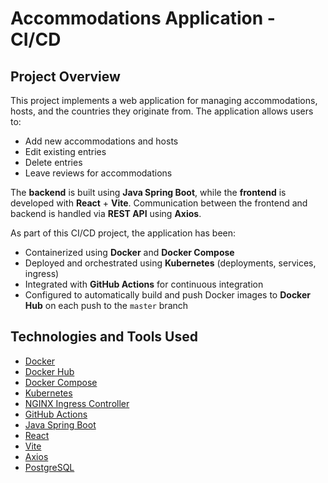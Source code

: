 # Accommodations Application - CI/CD

## Project Overview

This project implements a web application for managing accommodations, hosts, and the countries they originate from. The application allows users to:

- Add new accommodations and hosts
- Edit existing entries
- Delete entries
- Leave reviews for accommodations

The **backend** is built using **Java Spring Boot**, while the **frontend** is developed with **React** + **Vite**. Communication between the frontend and backend is handled via **REST API** using **Axios**.

As part of this CI/CD project, the application has been:

- Containerized using **Docker** and **Docker Compose**
- Deployed and orchestrated using **Kubernetes** (deployments, services, ingress)
- Integrated with **GitHub Actions** for continuous integration
- Configured to automatically build and push Docker images to **Docker Hub** on each push to the `master` branch

## Technologies and Tools Used

- [Docker](https://www.docker.com/)
- [Docker Hub](https://hub.docker.com/)
- [Docker Compose](https://docs.docker.com/compose/)
- [Kubernetes](https://kubernetes.io/)
- [NGINX Ingress Controller](https://kubernetes.github.io/ingress-nginx/)
- [GitHub Actions](https://docs.github.com/en/actions)
- [Java Spring Boot](https://spring.io/projects/spring-boot)
- [React](https://react.dev/)
- [Vite](https://vitejs.dev/)
- [Axios](https://axios-http.com/)
- [PostgreSQL](https://www.postgresql.org/)


